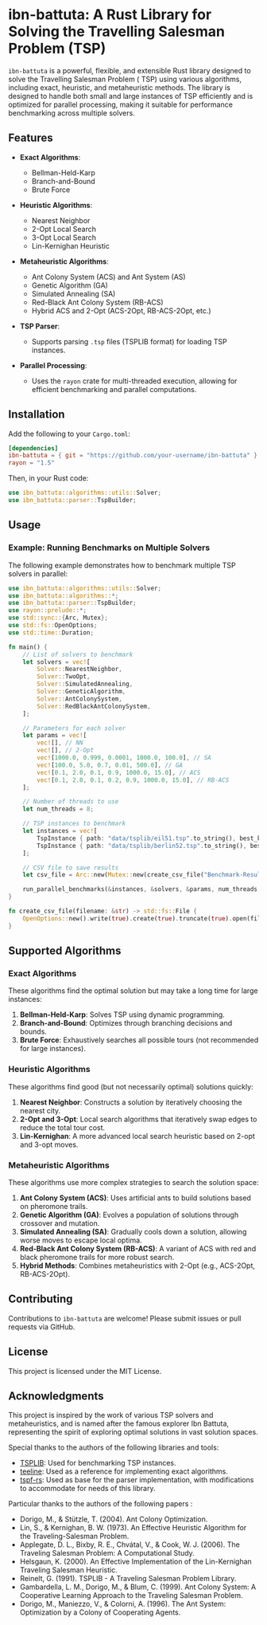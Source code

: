 # ibn-battuta: A Rust Library for Solving the Travelling Salesman Problem (TSP)

`ibn-battuta` is a powerful, flexible, and extensible Rust library designed to solve the Travelling Salesman Problem (
TSP) using various algorithms, including exact, heuristic, and metaheuristic methods. The library is designed to handle
both small and large instances of TSP efficiently and is optimized for parallel processing, making it suitable for
performance benchmarking across multiple solvers.

## Features

- **Exact Algorithms**:
    - Bellman-Held-Karp
    - Branch-and-Bound
    - Brute Force

- **Heuristic Algorithms**:
    - Nearest Neighbor
    - 2-Opt Local Search
    - 3-Opt Local Search
    - Lin-Kernighan Heuristic

- **Metaheuristic Algorithms**:
    - Ant Colony System (ACS) and Ant System (AS)
    - Genetic Algorithm (GA)
    - Simulated Annealing (SA)
    - Red-Black Ant Colony System (RB-ACS)
    - Hybrid ACS and 2-Opt (ACS-2Opt, RB-ACS-2Opt, etc.)

- **TSP Parser**:
    - Supports parsing `.tsp` files (TSPLIB format) for loading TSP instances.

- **Parallel Processing**:
    - Uses the `rayon` crate for multi-threaded execution, allowing for efficient benchmarking and parallel
      computations.

## Installation

Add the following to your `Cargo.toml`:

```toml
[dependencies]
ibn-battuta = { git = "https://github.com/your-username/ibn-battuta" }
rayon = "1.5"
```

Then, in your Rust code:

```rust
use ibn_battuta::algorithms::utils::Solver;
use ibn_battuta::parser::TspBuilder;
```

## Usage

### Example: Running Benchmarks on Multiple Solvers

The following example demonstrates how to benchmark multiple TSP solvers in parallel:

```rust
use ibn_battuta::algorithms::utils::Solver;
use ibn_battuta::algorithms::*;
use ibn_battuta::parser::TspBuilder;
use rayon::prelude::*;
use std::sync::{Arc, Mutex};
use std::fs::OpenOptions;
use std::time::Duration;

fn main() {
	// List of solvers to benchmark
	let solvers = vec![
		Solver::NearestNeighbor,
		Solver::TwoOpt,
		Solver::SimulatedAnnealing,
		Solver::GeneticAlgorithm,
		Solver::AntColonySystem,
		Solver::RedBlackAntColonySystem,
	];

	// Parameters for each solver
	let params = vec![
		vec![], // NN
		vec![], // 2-Opt
		vec![1000.0, 0.999, 0.0001, 1000.0, 100.0], // SA
		vec![100.0, 5.0, 0.7, 0.01, 500.0], // GA
		vec![0.1, 2.0, 0.1, 0.9, 1000.0, 15.0], // ACS
		vec![0.1, 2.0, 0.1, 0.2, 0.9, 1000.0, 15.0], // RB-ACS
	];

	// Number of threads to use
	let num_threads = 8;

	// TSP instances to benchmark
	let instances = vec![
		TspInstance { path: "data/tsplib/eil51.tsp".to_string(), best_known: 426.0 },
		TspInstance { path: "data/tsplib/berlin52.tsp".to_string(), best_known: 7542.0 },
	];

	// CSV file to save results
	let csv_file = Arc::new(Mutex::new(create_csv_file("Benchmark-Results.csv")));

	run_parallel_benchmarks(&instances, &solvers, &params, num_threads, csv_file);
}

fn create_csv_file(filename: &str) -> std::fs::File {
	OpenOptions::new().write(true).create(true).truncate(true).open(filename).expect("Unable to create file")
}
```

## Supported Algorithms

### Exact Algorithms

These algorithms find the optimal solution but may take a long time for large instances:

1. **Bellman-Held-Karp**: Solves TSP using dynamic programming.
2. **Branch-and-Bound**: Optimizes through branching decisions and bounds.
3. **Brute Force**: Exhaustively searches all possible tours (not recommended for large instances).

### Heuristic Algorithms

These algorithms find good (but not necessarily optimal) solutions quickly:

1. **Nearest Neighbor**: Constructs a solution by iteratively choosing the nearest city.
2. **2-Opt and 3-Opt**: Local search algorithms that iteratively swap edges to reduce the total tour cost.
3. **Lin-Kernighan**: A more advanced local search heuristic based on 2-opt and 3-opt moves.

### Metaheuristic Algorithms

These algorithms use more complex strategies to search the solution space:

1. **Ant Colony System (ACS)**: Uses artificial ants to build solutions based on pheromone trails.
2. **Genetic Algorithm (GA)**: Evolves a population of solutions through crossover and mutation.
3. **Simulated Annealing (SA)**: Gradually cools down a solution, allowing worse moves to escape local optima.
4. **Red-Black Ant Colony System (RB-ACS)**: A variant of ACS with red and black pheromone trails for more robust
   search.
5. **Hybrid Methods**: Combines metaheuristics with 2-Opt (e.g., ACS-2Opt, RB-ACS-2Opt).

## Contributing

Contributions to `ibn-battuta` are welcome! Please submit issues or pull requests via GitHub.

## License

This project is licensed under the MIT License.

## Acknowledgments

This project is inspired by the work of various TSP solvers and metaheuristics, and is named after the famous explorer
Ibn Battuta, representing the spirit of exploring optimal solutions in vast solution spaces.

Special thanks to the authors of the following libraries and tools:

- [TSPLIB](http://comopt.ifi.uni-heidelberg.de/software/TSPLIB95/): Used for benchmarking TSP instances.
- [teeline](https://github.com/timgluz/teeline): Used as a reference for implementing exact algorithms.
- [tspf-rs](https://github.com/1crcbl/tspf-rs): Used as base for the parser implementation, with modifications to
  accommodate for needs of this library.

Particular thanks to the authors of the following papers :

- Dorigo, M., & Stützle, T. (2004). Ant Colony Optimization.
- Lin, S., & Kernighan, B. W. (1973). An Effective Heuristic Algorithm for the Traveling-Salesman Problem.
- Applegate, D. L., Bixby, R. E., Chvátal, V., & Cook, W. J. (2006). The Traveling Salesman Problem: A Computational
  Study.
- Helsgaun, K. (2000). An Effective Implementation of the Lin-Kernighan Traveling Salesman Heuristic.
- Reinelt, G. (1991). TSPLIB - A Traveling Salesman Problem Library.
- Gambardella, L. M., Dorigo, M., & Blum, C. (1999). Ant Colony System: A Cooperative Learning Approach to the Traveling
  Salesman Problem.
- Dorigo, M., Maniezzo, V., & Colorni, A. (1996). The Ant System: Optimization by a Colony of Cooperating Agents.
